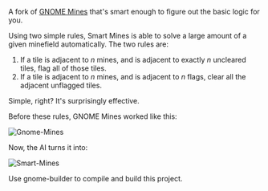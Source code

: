 
A fork of [GNOME Mines](https://github.com/GNOME/gnome-mines) that's smart enough to figure out the basic logic for you.

Using two simple rules, Smart Mines is able to solve a large amount of a given minefield automatically. The two rules are:

1. If a tile is adjacent to _n_ mines, and is adjacent to exactly _n_ uncleared tiles, flag all of those tiles.
2. If a tile is adjacent to _n_ mines, and is adjacent to _n_ flags, clear all the adjacent unflagged tiles.

Simple, right? It's surprisingly effective.

Before these rules, GNOME Mines worked like this:

![Gnome-Mines](https://user-images.githubusercontent.com/6445061/114312719-a9056200-9ac1-11eb-9492-2aada03b88fd.gif)

Now, the AI turns it into:

![Smart-Mines](https://user-images.githubusercontent.com/6445061/114312720-a9056200-9ac1-11eb-989b-9ac5f58152c6.gif)

Use gnome-builder to compile and build this project.
